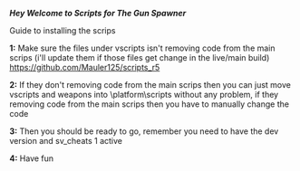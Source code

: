 _**Hey Welcome to Scripts for The Gun Spawner**_


Guide to installing the scrips

**1:** Make sure the files under vscripts isn't removing code from the main scrips (i'll update them if those files get change in the live/main build) https://github.com/Mauler125/scripts_r5

**2:** If they don't removing code from the main scrips then you can just move vscripts and weapons into \platform\scripts without any problem, if they removing code from the main scrips then you have to manually change the code

**3:** Then you should be ready to go, remember you need to have the dev version and sv_cheats 1 active

**4:** Have fun
